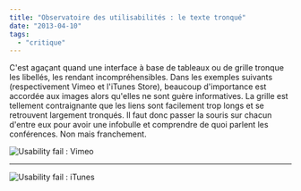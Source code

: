 ```yaml
---
title: "Observatoire des utilisabilités : le texte tronqué"
date: "2013-04-10"
tags:
  - "critique"
---
```


C'est agaçant quand une interface à base de tableaux ou de grille tronque les libellés, les rendant incompréhensibles. Dans les exemples suivants (respectivement Vimeo et l'iTunes Store), beaucoup d'importance est accordée aux images alors qu'elles ne sont guère informatives. La grille est tellement contraignante que les liens sont facilement trop longs et se retrouvent largement tronqués. Il faut donc passer la souris sur chacun d'entre eux pour avoir une infobulle et comprendre de quoi parlent les conférences. Non mais franchement.

![Usability fail : Vimeo](/assets/images/Usability-fail-Vimeo2.jpg " Usability fail : Vimeo")

* * *

![Usability fail : iTunes](/assets/images/usability-fail-itunes2.png " Usability fail : iTunes")
